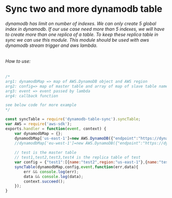 # Sync two and more dynamodb table

###### dynamodb has limit on number of indexes. We can only create 5 global index in dynamodb. If our use case need more than 5 indexes, we will have to create more than one replica of a table. To keep these replica table in sync we can use this module. This module should be used with aws dynamodb stream trigger and aws lambda.

###### How to use:

```javascript
/*
arg1: dynamodbMap => map of AWS.DynamoDB object and AWS region 
arg2: config=> map of master table and array of map of slave table name and aws region of that table 
arg3: event => event passed by lambda
arg4: callback function

see below code for more example
*/

const syncTable = require('dynamodb-table-sync').syncTable;
var AWS = require('aws-sdk');
exports.handler = function(event, context) {
	var dynamodbMap = {};
	dynamodbMap['us-east-1']=new AWS.DynamoDB({"endpoint":"https://dynamodb.us-east-1.amazonaws.com","region":"us-east-1"});
	//dynamodbMap['eu-west-1']=new AWS.DynamoDB({"endpoint":"https://dynamodb.eu-west-1.amazonaws.com","region":"eu-west-1"});
	
	// test is the master table
	// test1,test2,test3,test4 is the replica table of test
	var config = {"test1":[{name:"test2",region:"us-east-1"},{name:"test3",region:"us-east-1"}/*,{name:"test4",region:"eu-west-1"}*/]}
	syncTable(dynamodbMap,config,event,function(err,data){
		err && console.log(err);
		data && console.log(data);
		context.succeed();
	});
}
```
 